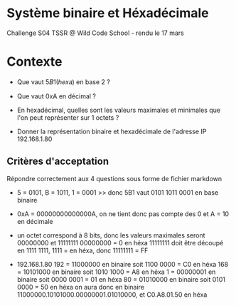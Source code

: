 # Système binaire et Héxadécimale

Challenge S04 TSSR @ Wild Code School - rendu le 17 mars

# Contexte

* Que vaut 5𝐵1(ℎ𝑒𝑥𝑎) en base 2 ?

* Que vaut 0xA en décimal ?

* En hexadécimal, quelles sont les valeurs maximales et minimales que l'on peut représenter sur 1 octets ?

* Donner la représentation binaire et hexadécimale de l'adresse IP 192.168.1.80

## Critères d'acceptation

Répondre correctement aux 4 questions sous forme de fichier markdown

* 5 = 0101, B = 1011, 1 = 0001 >> donc 5B1 vaut 0101 1011 0001 en base binaire

* 0xA = 00000000000000A, on ne tient donc pas compte des 0 et A = 10 en décimale

* un octet correspond à 8 bits, donc les valeurs maximales seront 00000000 et 11111111
00000000 = 0 en héxa
11111111 doit être découpé en 1111 1111, 1111 = en héxa, donc 11111111 = FF

* 192.168.1.80
192 = 11000000 en binaire soit 1100 0000 = C0 en héxa
168 = 10101000 en binaire soit 1010 1000 = A8 en héxa
1 = 00000001 en binaire soit 0000 0001 = 01 en héxa
80 = 01010000 en binaire soit 0101 0000 = 50 en héxa
on aura donc en binaire 11000000.10101000.00000001.01010000, et C0.A8.01.50 en héxa